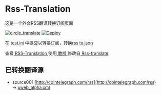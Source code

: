 # Rss-Translation

这是一个外文RSS翻译转换订阅页面 

[![circle_translate](https://github.com/LuwenOosten/Rss-Translation/actions/workflows/circle_translate.yml/badge.svg)](https://github.com/LuwenOosten/Rss-Translation/actions/workflows/circle_translate.yml)
[![Deploy](https://github.com/LuwenOosten/Rss-Translation/actions/workflows/jekyll-gh-pages.yml/badge.svg)](https://github.com/LuwenOosten/Rss-Translation/actions/workflows/jekyll-gh-pages.yml)

在 [test.ini](https://github.com/LuwenOosten/Rss-Translation/blob/main/test.ini) 中提交以转换订阅，转换[rss to json](https://rss2json.com/)

查看[ RSS-Translation ](https://LuwenOosten.github.io/RSS-Translation)使用[ 教程 ](https://www.LuwenOosten.net/tutorial/644)修改自[ Rss-translate ](https://github.com/rcy1314/Rss-Translation/)

## 已转换翻译源

 - source001 [http://cointelegraph.com/rss](http://cointelegraph.com/rss) -> [uweb_alpha.xml](rss/uweb_alpha.xml)

